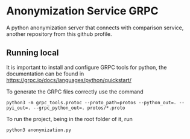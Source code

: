 # Anonymization Service GRPC
A python anonymization server that connects with comparison service, another repository from this github profile.

## Running local
It is important to install and configure GRPC tools for python, the documentation can be found in https://grpc.io/docs/languages/python/quickstart/

To generate the GRPC files correctly use the command
```shell
python3 -m grpc_tools.protoc --proto_path=protos --python_out=. --pyi_out=. --grpc_python_out=. protos/*.proto
```

To run the project, being in the root folder of it, run
```shell
python3 anonymization.py
```
